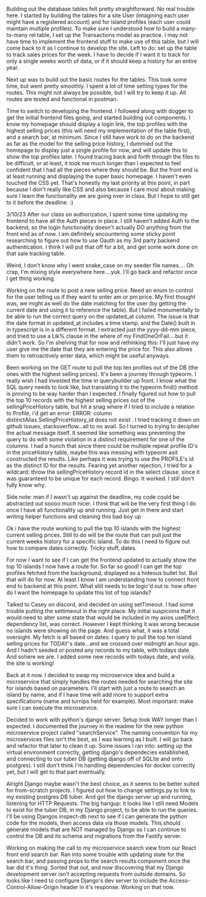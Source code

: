 Building out the database tables felt pretty straightforward. No real trouble here.
I started by building the tables for a site User (imagining each user might have a registered account)
and for island profiles (each user could maintain multiple profiles).
To make sure I understood how to build a many-to-many rel table, I set up the
Transactions model as practice. I may not have time to implement the frontend
stuff to make use of this table, but I will come back to it as I continue to develop the site.
Left to do: set up the table to track sales prices for the week. I have to decide if I want it to track 
for only a single weeks worth of data, or if it should keep a history for an entire year.

Next up was to build out the basic routes for the tables. This took some time,
but went pretty smoothly. I spent a lot of time setting types for the routes. This might
not always be possible, but I will try to keep it up. All routes are tested and functional in postman.

Time to switch to developing the frontend. I followed along with dogger to get the
initial frontend files going, and started building out components. I know my homepage should
display a login link, the top profiles with the highest selling prices (this will need my
implementation of the table first), and a search bar, at minimum. Since I still have work
to do on the backend as far as the model for the selling price history, I dummied out the
homepage to display just a single profile for now, and will update this to
show the top profiles later. I found tracing back and forth through the files to
be difficult, or at least, it took me much longer than I expected to feel confident that I had
all the pieces where they should be. But the front end is at least running and 
displaying the super basic homepage. I haven't even touched the CSS yet. That's honestly
my last priority at this point, in part because I don't really like CSS and also
because I care most about making sure I learn the functionality we are going
over in class. But I hope to still get to it before the deadline. :)

3/10/23
After our class on authorization, I spent some time updating my frontend to 
have all the Auth pieces in place. I still haven't added Auth to the backend, so the login
functionality doesn't actually DO anything from the front end as of now. I am definitely
encountering some sticky point researching to figure out how to use Oauth as my
3rd party backend authentication. I think I will put that off for a bit, and get some work done
on that sale tracking table. 

Weird, I don't know why I went snake_case on my seeder file names....
Oh crap, I'm mixing style everywhere here....yuk. I'll go back and refactor once I get thing working.

Working on the route to post a new selling price. Need an enum to control for the user
telling us if they want to enter am or pm price. My first thought was, we might as well do the
date matching for the user (by getting the current date and using it to reference the table).
But I failed monumentally to be able to run the correct query on the updated_at column. The
issue is that the date format in updated_at includes a time stamp, and the Date() built in in
typescript is in a different format. I extracted just the yyyy-dd-mm piece, and tried to 
use a Lik% clause in the where of my FindOneOrFail....but it didn't work. So I'm shelving that for
now and rethinking this: I'll just have my user give me the date that they are entering the price 
for. This also allows them to retroactively enter data, which might be useful anyways.

Been working on the GET route to pull the top ten profiles out of the DB (the ones with the highest selling prices).
It's been a journey through typeorm. I really wish I had invested the time in querybuilder up front.
I know what the SQL query needs to look like, but translating it to the typeorm find() method is
proving to be way harder than I expected. I finally figured out how to pull the top 10 records with the 
highest selling prices out of the sellingPriceHistory table, but hit a snag where if I tried to include a
relation to Profile, i'd get an error: ERROR: column distinctAlias.SellingPriceHistory_id does not exist
. I tried tracking it down on github issues, stackoverflow...all to no avail. So I turned to trying
to decipher the actual message itself. It seemed like something was preventing the query to do with some
violation in a distinct requirement for one of the columns. I had a hunch that since there could be multiple 
repeat profile ID's in the priceHistory table, maybe this was messing with typeorm asit constructed the
results. Like perhaps it was trying to use the PROFILE's id as the distinct ID for the results. Fearing yet another
rejection, I tried for a wildcard: throw the sellingPriceHistory record id in the select clause, since it was guaranteed to
be unique for each record. Bingo. It worked. I still don't fully know why.

Side note: man if I wasn't up against the deadline, my code could be abstracted out soooo much nicer. I think
that will be the very first thing I do once I have all functionality up and running. Just get in there and start 
writing helper functions and cleaning this bad boy up

Ok i have the route working to pull the top 10 islands with the highest current selling prices. Still to do will be the
route that can pull just the current weeks history for a specific island. To do this I need to figure out how to 
compare dates correctly. Tricky stuff, dates.

For now I want to see if I can get the frontend updated to actually show the top 10 islands I now have a route for. So 
far so good! I can get the top profiles fetched from the background, displayed as a hideous bullet list. But that
will do for now. At least I know I am understanding how to connect front end to backend at this point. What still needs
to be logic'd out is: how often do I want the homepage to update this list of top islands?

Talked to Casey on discord, and decided on using setTimeout. I had some trouble putting the settimeout in the right place.
My initial suspicions that it would need to alter some state that would be included in my axios useEffect dependency
list, was correct. However I kept thinking it was wrong because no islands were showing on the page. And guess what,
it was a total oversight. My fetch is all based on dates: I query to pull the top ten island selling prices for TODAY's
date...and we crossed over midnight an hour ago. And I hadn't seeded or posted any records to my table, with todays
date. And  sohere we are. I added some new records with todays date, and voila, the site is working!

Back at it now. I decided to swap my microservice idea and build a microservice that simply handles the routes
needed for searching the site for islands based on parameters. I'll start with just a route to search an
island by name, and if I have time will add more to support extra specifications (name and turnips held for example).
Most important: make sure I can execute the microservice.

Decided to work with python's django server. Setup took WAY longer than I expected. I documented the
journey in the readme for the new python microservice project called "searchService".
The naming convention for my microservices files isn't the best, as I was learning as I
built. I will go back and refactor that later to clean it up. Some issues I ran into:
setting up the virtual environment correctly, getting django's dependecies established, and connecting
to our tuber DB (getting django off of SQLite and onto postgres). I still don't think I'm 
handling dependencies for docker correctly yet, but I will get to that part eventually.

Alright Django maybe wasn't the best choice, as it seems to be better suited for from-scratch
projects. I figured out how to change settings.py to link to my existing postgres DB tuber. 
And got the django server up and running, listening for HTTP Requests. The big hangup: it looks like
I still need Models to exist for the tuber DB, in my Django project, to be able to run the queries. 
I'll be using Djangos inspect-db next to see if I can generate the python code for the models,
then access data via those models. This should generate models that are NOT managed by Django
so I can continue to control the DB and its schema and migrations from the Fastify server. 

Working on making the call to my microservice search view from our React front end search bar.
Ran into some trouble with updating state for the search bar, and passing props to
the search results component once the bar did it's thing. Sorted that out, and now discovering that
my Django development server isn't accepting requests from outside domains.
So looks like I need to configure Django's dev server to include the Access-Control-Allow-Origin header in it's
response. Working on that now.